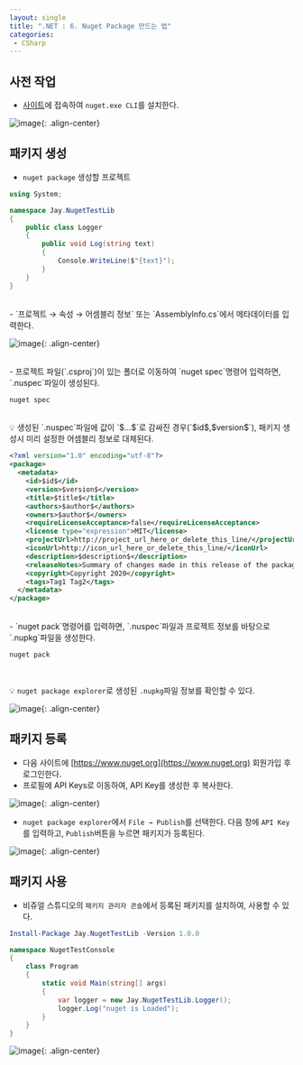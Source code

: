```yaml
---
layout: single
title: ".NET : 6. Nuget Package 만드는 법"
categories:
 - CSharp
---
```


## 사전 작업

- [사이트](https://www.nuget.org/downloads)에 접속하여 `nuget.exe CLI`를 설치한다.

![image](https://user-images.githubusercontent.com/38006679/136137518-7e735480-4e3e-497c-bd0a-305cf7e6a64c.png){: .align-center}

## 패키지 생성

- `nuget package` 생성할 프로젝트

```csharp
using System;

namespace Jay.NugetTestLib
{
    public class Logger
    {
        public void Log(string text)
        {
            Console.WriteLine($"{text}");
        }
    }
}
```
<br/>
- `프로젝트 → 속성 → 어셈블리 정보` 또는 `AssemblyInfo.cs`에서 메타데이터를 입력한다.

![image](https://user-images.githubusercontent.com/38006679/136137549-d4be2d31-e769-4162-b7d9-c7f2cde0a750.png){: .align-center}

<br/>
- 프로젝트 파일(`.csproj`)이 있는 폴더로 이동하여 `nuget spec`명령어 입력하면, `.nuspec`파일이 생성된다.

```powershell
nuget spec
```
<br/>

<div class="notice--info" markdown="1"> 
💡 생성된 `.nuspec`파일에 값이 `$...$`로 감싸진 경우(`$id$,$version$`), 패키지 생성시 미리 설정한 어셈블리 정보로 대체된다.

```xml
<?xml version="1.0" encoding="utf-8"?>
<package>
  <metadata>
    <id>$id$</id>
    <version>$version$</version>
    <title>$title$</title>
    <authors>$author$</authors>
    <owners>$author$</owners>
    <requireLicenseAcceptance>false</requireLicenseAcceptance>
    <license type="expression">MIT</license>
    <projectUrl>http://project_url_here_or_delete_this_line/</projectUrl>
    <iconUrl>http://icon_url_here_or_delete_this_line/</iconUrl>
    <description>$description$</description>
    <releaseNotes>Summary of changes made in this release of the package.</releaseNotes>
    <copyright>Copyright 2020</copyright>
    <tags>Tag1 Tag2</tags>
  </metadata>
</package>
```
</div>

<br/>
- `nuget pack`명령어를 입력하면, `.nuspec`파일과 프로젝트 정보를 바탕으로 `.nupkg`파일을 생성한다.

```powershell
nuget pack
```

<br/>
<div class="notice--info" markdown="1"> 

💡 `nuget package explorer`로 생성된 `.nupkg`파일 정보를 확인할 수 있다.

![image](https://user-images.githubusercontent.com/38006679/136144510-d8a7664d-6de8-4654-bb7d-352a278ba267.png){: .align-center}

</div>


## 패키지 등록

- 다음 사이트에 [https://www.nuget.org](https://www.nuget.org) 회원가입 후 로그인한다.
- 프로필에 API Keys로 이동하여, API Key를 생성한 후 복사한다.

![image](https://user-images.githubusercontent.com/38006679/136144577-7a99640c-21f2-45d6-9b21-070b19b6f2bb.png){: .align-center}

- `nuget package explorer`에서 `File → Publish`를 선택한다. 다음 창에 `API Key`를 입력하고, `Publish`버튼을 누르면 패키지가 등록된다.

![image](https://user-images.githubusercontent.com/38006679/136144609-65d9fecc-a7ad-459f-a6cc-f2f6894af5c3.png){: .align-center}

## 패키지 사용

- 비쥬얼 스튜디오의 `패키지 관리자 콘솔`에서 등록된 패키지를 설치하여, 사용할 수 있다.

```powershell
Install-Package Jay.NugetTestLib -Version 1.0.0
```

```csharp
namespace NugetTestConsole
{
    class Program
    {
        static void Main(string[] args)
        {
            var logger = new Jay.NugetTestLib.Logger();
            logger.Log("nuget is Loaded");
        }
    }
}
```

![image](https://user-images.githubusercontent.com/38006679/136144623-52826066-9e96-4d02-a62d-763670ebb6c3.png){: .align-center}